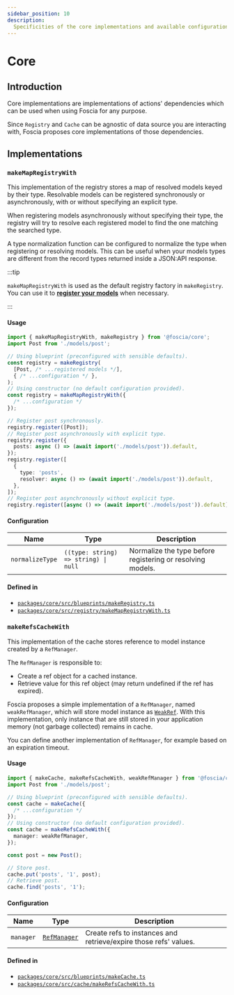 ```yaml
---
sidebar_position: 10
description:
  Specificities of the core implementations and available configuration.
---
```


# Core

## Introduction

Core implementations are implementations of actions' dependencies which can be
used when using Foscia for any purpose.

Since `Registry` and `Cache` can be agnostic of data source you are interacting
with, Foscia proposes core implementations of those dependencies.

## Implementations

### `makeMapRegistryWith`

This implementation of the registry stores a map of resolved models keyed by
their type. Resolvable models can be registered synchronously or asynchronously,
with or without specifying an explicit type.

When registering models asynchronously without specifying their type, the
registry will try to resolve each registered model to find the one matching the
searched type.

A type normalization function can be configured to normalize the type when
registering or resolving models. This can be useful when your models types are
different from the record types returned inside a JSON:API response.

:::tip

`makeMapRegistryWith` is used as the default registry factory in `makeRegistry`.
You can use it to
[**register your models**](/docs/digging-deeper/actions/models-registration)
when necessary.

:::

#### Usage

```typescript
import { makeMapRegistryWith, makeRegistry } from '@foscia/core';
import Post from './models/post';

// Using blueprint (preconfigured with sensible defaults).
const registry = makeRegistry(
  [Post, /* ...registered models */],
  { /* ...configuration */ },
);
// Using constructor (no default configuration provided).
const registry = makeMapRegistryWith({
  /* ...configuration */
});

// Register post synchronously.
registry.register([Post]);
// Register post asynchronously with explicit type.
registry.register({
  posts: async () => (await import('./models/post')).default,
});
registry.register([
  {
    type: 'posts',
    resolver: async () => (await import('./models/post')).default,
  },
]);
// Register post asynchronously without explicit type.
registry.register([async () => (await import('./models/post')).default]);
```

#### Configuration

| Name            | Type                                                | Description                                                |
| --------------- | --------------------------------------------------- | ---------------------------------------------------------- |
| `normalizeType` | <code>((type: string) => string) &vert; null</code> | Normalize the type before registering or resolving models. |

#### Defined in

- [`packages/core/src/blueprints/makeRegistry.ts`](https://github.com/foscia-dev/foscia/blob/main/packages/core/src/blueprints/makeRegistry.ts)
- [`packages/core/src/registry/makeMapRegistryWith.ts`](https://github.com/foscia-dev/foscia/blob/main/packages/core/src/registry/makeMapRegistryWith.ts)

### `makeRefsCacheWith`

This implementation of the cache stores reference to model instance created by a
`RefManager`.

The `RefManager` is responsible to:

- Create a ref object for a cached instance.
- Retrieve value for this ref object (may return undefined if the ref has
  expired).

Foscia proposes a simple implementation of a `RefManager`, named
`weakRefManager`, which will store model instance as
[`WeakRef`](https://developer.mozilla.org/docs/Web/JavaScript/Reference/Global_Objects/WeakRef).
With this implementation, only instance that are still stored in your
application memory (not garbage collected) remains in cache.

You can define another implementation of `RefManager`, for example based on an
expiration timeout.

#### Usage

```typescript
import { makeCache, makeRefsCacheWith, weakRefManager } from '@foscia/core';
import Post from './models/post';

// Using blueprint (preconfigured with sensible defaults).
const cache = makeCache({
  /* ...configuration */
});
// Using constructor (no default configuration provided).
const cache = makeRefsCacheWith({
  manager: weakRefManager,
});

const post = new Post();

// Store post.
cache.put('posts', '1', post);
// Retrieve post.
cache.find('posts', '1');
```

#### Configuration

| Name      | Type                                                               | Description                                                      |
| --------- | ------------------------------------------------------------------ | ---------------------------------------------------------------- |
| `manager` | [`RefManager`](/docs/reference/api/modules/foscia_core#refmanager) | Create refs to instances and retrieve/expire those refs' values. |

#### Defined in

- [`packages/core/src/blueprints/makeCache.ts`](https://github.com/foscia-dev/foscia/blob/main/packages/core/src/blueprints/makeCache.ts)
- [`packages/core/src/cache/makeRefsCacheWith.ts`](https://github.com/foscia-dev/foscia/blob/main/packages/core/src/cache/makeRefsCacheWith.ts)
